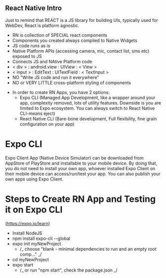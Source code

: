 ## React Native Intro

Just to remind that REACT is a JS library for building UIs, typically used for WebDev, React is platform agnostic.

- RN is collection of SPECIAL react components
- Components you created always compiled to Native Widgets
- JS code runs as is
- Native Platform APIs (accessing camera, mic, contact list, sms etc) exposed to JS
- Connects JS and NAtive Platform code
- < div > : android.view : UIView : < View >
- < input > : EditText : UITextField : < TextInput >
- NO "Write JS code and run it everywhere"
- NO or VERY LITTLE cross-platform styling of components

* In order to create RN Apps, you have 2 options:
  - Expo CLI (Managed App Development, like a wrapper around your app, complexity removed, lots of utility features. Downside is you are limited to Expo ecosystem. You can always switch to React Native CLI-means eject)
  - React Native CLI (Bare-bone development, Full flexibility, fine grain configuration on your app)

# Expo CLI

Expo Client App (Native Device Simulator) can be downloaded from AppStore of PlayStore and installable to your mobile device. By doing that, you do not need to install your own app, whoever installed Expo Client on their mobile device can access/run/test your app. You can also publish your own apps using Expo Client.

# Steps to Create RN App and Testing it on Expo CLI

(https://expo.io/learn)

- Install NodeJS
- npm install expo-cli --global
- expo init myNewProject
  - /_ choose "blank - minimal dependencies to run and an empty root comp..." _/
- cd myNewProject
- expo start
  - /_ or run "npm start", check the package.json _/
